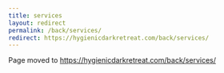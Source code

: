 ```yaml
---
title: services
layout: redirect
permalink: /back/services/
redirect: https://hygienicdarkretreat.com/back/services/
---
```


Page moved to <https://hygienicdarkretreat.com/back/services/>

